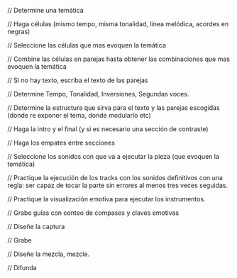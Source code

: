 
// Determine una temática

// Haga células (mismo tempo, misma tonalidad, linea melódica, acordes en negras)

// Seleccione las células que mas evoquen la temática

// Combine las células en parejas hasta obtener las combinaciones que mas evoquen la temática

// Si no hay texto, escriba el texto de las parejas

// Determine Tempo, Tonalidad, Inversiones, Segundas voces.

// Determine la estructura que sirva para el texto y las parejas escogidas (donde re exponer el tema, donde modularlo etc)

// Haga la intro y el final (y si es necesario una sección de contraste)

// Haga los empates entre secciones

// Seleccione los sonidos con que va a ejecutar la pieza (que evoquen la temática)

// Practique la ejecución de los tracks con los sonidos definitivos con una regla: ser capaz de tocar la parte sin errores al menos tres veces seguidas.

// Practique la visualización emotiva para ejecutar los instrumentos.

// Grabe guías con conteo de compases y claves emotivas

// Diseñe la captura

// Grabe

// Diseñe la mezcla, mezcle.

// Difunda

